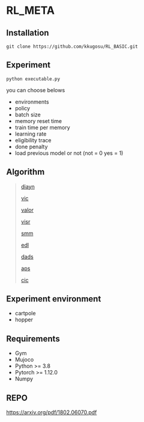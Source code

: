 # RL_META

## Installation
```
git clone https://github.com/kkugosu/RL_BASIC.git
```
## Experiment
```
python executable.py
```
you can choose belows
* environments 
* policy 
* batch size
* memory reset time
* train time per memory
* learning rate
* eligibility trace
* done penalty
* load previous model or not (not = 0 yes = 1)

## Algorithm


> [diayn](https://github.com/kkugosu/RL_META/blob/master/Docs/diayn.md)
>
> [vic](https://github.com/kkugosu/RL_META/blob/master/Docs/vic.md)
>
> [valor](https://github.com/kkugosu/RL_META/blob/master/Docs/valor.md)
>
> [visr](https://github.com/kkugosu/RL_META/blob/master/Docs/visr.md)
>
> [smm](https://github.com/kkugosu/RL_META/blob/master/Docs/smm.md)
>
> [edl](https://github.com/kkugosu/RL_META/blob/master/Docs/edl.md)
>
> [dads](https://github.com/kkugosu/RL_META/blob/master/Docs/dads.md)
>
> [aps](https://github.com/kkugosu/RL_META/blob/master/Docs/aps.md)
>
> [cic](https://github.com/kkugosu/RL_META/blob/master/Docs/cic.md)

## Experiment environment

* cartpole
* hopper


## Requirements

* Gym
* Mujoco
* Python >= 3.8 
* Pytorch >= 1.12.0
* Numpy


## REPO

https://arxiv.org/pdf/1802.06070.pdf
